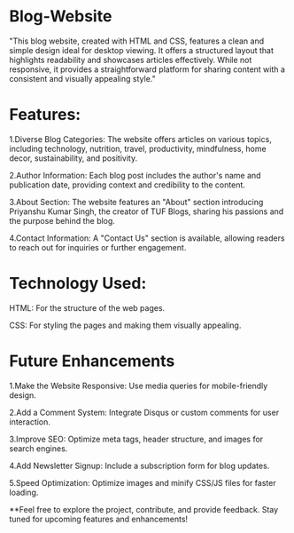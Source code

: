 # Blog-Website
"This blog website, created with HTML and CSS, features a clean and simple design ideal for desktop viewing. It offers a structured layout that highlights readability and showcases articles effectively. While not responsive, it provides a straightforward platform for sharing content with a consistent and visually appealing style."

# Features:

1.Diverse Blog Categories: The website offers articles on various topics, including technology, nutrition, travel, productivity, mindfulness, home decor, sustainability, and positivity. 

2.Author Information: Each blog post includes the author's name and publication date, providing context and credibility to the content.

3.About Section: The website features an "About" section introducing Priyanshu Kumar Singh, the creator of TUF Blogs, sharing his passions and the purpose behind the blog.

4.Contact Information: A "Contact Us" section is available, allowing readers to reach out for inquiries or further engagement.

# Technology Used:

HTML: For the structure of the web pages.

CSS: For styling the pages and making them visually appealing.

# Future Enhancements

1.Make the Website Responsive: Use media queries for mobile-friendly design.

2.Add a Comment System: Integrate Disqus or custom comments for user interaction.

3.Improve SEO: Optimize meta tags, header structure, and images for search engines.

4.Add Newsletter Signup: Include a subscription form for blog updates.

5.Speed Optimization: Optimize images and minify CSS/JS files for faster loading.

**Feel free to explore the project, contribute, and provide feedback. Stay tuned for upcoming features and enhancements!

